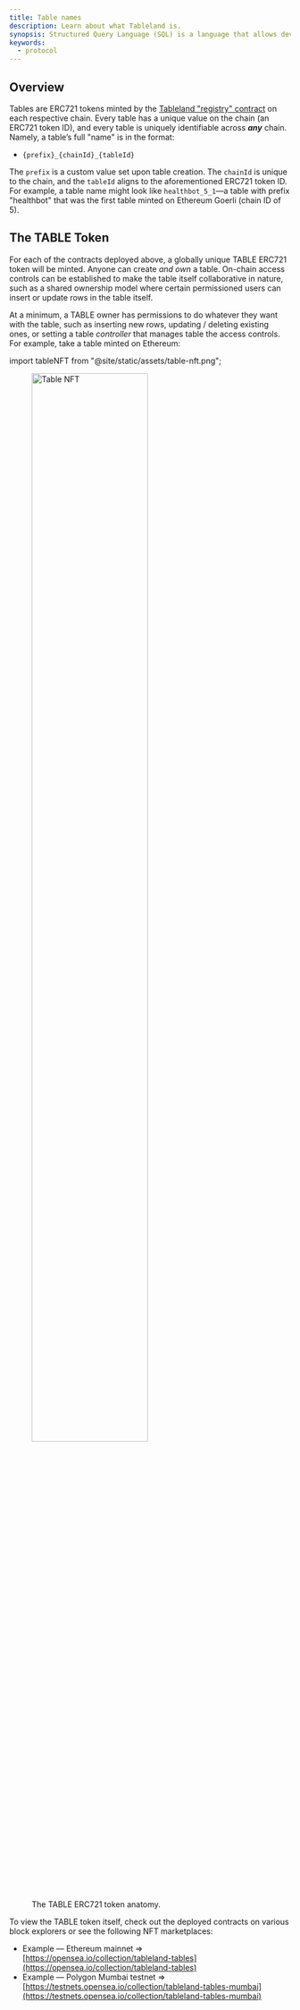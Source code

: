 ```yaml
---
title: Table names
description: Learn about what Tableland is.
synopsis: Structured Query Language (SQL) is a language that allows developers to interact with databases for extracting and mutating values.
keywords:
  - protocol
---
```


## Overview

Tables are ERC721 tokens minted by the [Tableland "registry" contract](/develop/reference/contracts) on each respective chain. Every table has a unique value on the chain (an ERC721 token ID), and every table is uniquely identifiable across **_any_** chain. Namely, a table’s full "name" is in the format:

- `{prefix}_{chainId}_{tableId}`

The `prefix` is a custom value set upon table creation. The `chainId` is unique to the chain, and the `tableId` aligns to the aforementioned ERC721 token ID. For example, a table name might look like `healthbot_5_1`—a table with prefix "healthbot" that was the first table minted on Ethereum Goerli (chain ID of 5).

## The TABLE Token

For each of the contracts deployed above, a globally unique TABLE ERC721 token will be minted. Anyone can create _and own_ a table. On-chain access controls can be established to make the table itself collaborative in nature, such as a shared ownership model where certain permissioned users can insert or update rows in the table itself.

At a minimum, a TABLE owner has permissions to do whatever they want with the table, such as inserting new rows, updating / deleting existing ones, or setting a table _controller_ that manages table the access controls. For example, take a table minted on Ethereum:

import tableNFT from "@site/static/assets/table-nft.png";

<figure>
  <img src={tableNFT} width='70%' alt='Table NFT'/>
  <figcaption>The TABLE ERC721 token anatomy.</figcaption>
</figure>

To view the TABLE token itself, check out the deployed contracts on various block explorers or see the following NFT marketplaces:

- Example — Ethereum mainnet ⇒ [https://opensea.io/collection/tableland-tables](https://opensea.io/collection/tableland-tables)
- Example — Polygon Mumbai testnet ⇒ [https://testnets.opensea.io/collection/tableland-tables-mumbai](https://testnets.opensea.io/collection/tableland-tables-mumbai)
